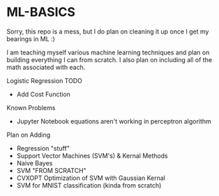# ML-BASICS

Sorry, this repo is a mess, but I do plan on cleaning it up once I get my bearings in ML :) 

I am teaching myself various machine learning techniques and plan on building everything I can from scratch.
I also plan on including all of the math associated with each.

Logistic Regression TODO
 - Add Cost Function

Known Problems
 - Jupyter Notebook equations aren't working in perceptron algorithm

Plan on Adding
 - Regression "stuff"
 - Support Vector Machines (SVM's) & Kernal Methods
 - Naive Bayes
 - SVM "FROM SCRATCH"
 - CVXOPT Optimization of SVM with Gaussian Kernal
 - SVM for MNIST classification (kinda from scratch)

